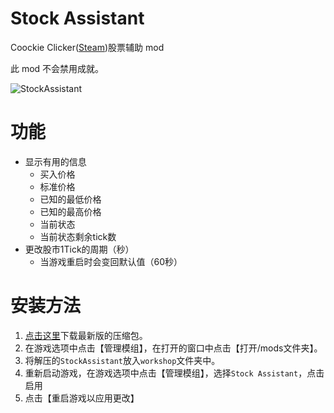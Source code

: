 # Stock Assistant

Coockie Clicker([Steam](https://store.steampowered.com/app/1454400/Cookie_Clicker/))股票辅助 mod

此 mod 不会禁用成就。

![StockAssistant](https://user-images.githubusercontent.com/91243835/134629261-f57cc796-f5b0-42aa-ae54-ed194ab2486a.png)

# 功能
* 显示有用的信息
  * 买入价格
  * 标准价格
  * 已知的最低价格
  * 已知的最高价格
  * 当前状态
  * 当前状态剩余tick数
* 更改股市1Tick的周期（秒）
  * 当游戏重启时会变回默认值（60秒）

# 安装方法
1. [点击这里](https://github.com/zyaboo/StockAssistant/releases/latest/download/StockAssistant.zip)下载最新版的压缩包。
2. 在游戏选项中点击【管理模组】，在打开的窗口中点击【打开/mods文件夹】。
3. 将解压的`StockAssistant`放入`workshop`文件夹中。
4. 重新启动游戏，在游戏选项中点击【管理模组】，选择`Stock Assistant`，点击启用
5. 点击【重启游戏以应用更改】
